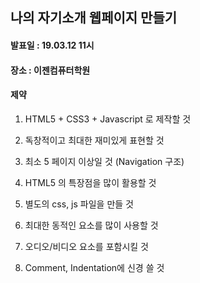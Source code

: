 ## 나의 자기소개 웹페이지 만들기
#### 발표일 : 19.03.12 11시 
#### 장소 : 이젠컴퓨터학원 
#### 제약
1. HTML5 + CSS3 + Javascript 로 제작할 것

2. 독창적이고 최대한 재미있게 표현할 것

3. 최소 5 페이지 이상일 것 (Navigation 구조)

4. HTML5 의 특장점을 많이 활용할 것

5. 별도의 css, js 파일을 만들 것

6. 최대한 동적인 요소를 많이 사용할 것

7. 오디오/비디오 요소를 포함시킬 것

8. Comment, Indentation에 신경 쓸 것
